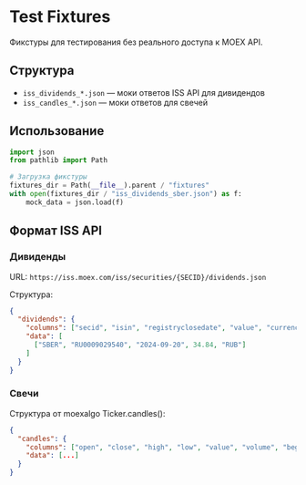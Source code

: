 # Test Fixtures

Фикстуры для тестирования без реального доступа к MOEX API.

## Структура

- `iss_dividends_*.json` — моки ответов ISS API для дивидендов
- `iss_candles_*.json` — моки ответов для свечей

## Использование

```python
import json
from pathlib import Path

# Загрузка фикстуры
fixtures_dir = Path(__file__).parent / "fixtures"
with open(fixtures_dir / "iss_dividends_sber.json") as f:
    mock_data = json.load(f)
```

## Формат ISS API

### Дивиденды

URL: `https://iss.moex.com/iss/securities/{SECID}/dividends.json`

Структура:
```json
{
  "dividends": {
    "columns": ["secid", "isin", "registryclosedate", "value", "currencyid"],
    "data": [
      ["SBER", "RU0009029540", "2024-09-20", 34.84, "RUB"]
    ]
  }
}
```

### Свечи

Структура от moexalgo Ticker.candles():
```json
{
  "candles": {
    "columns": ["open", "close", "high", "low", "value", "volume", "begin", "end"],
    "data": [...]
  }
}
```

